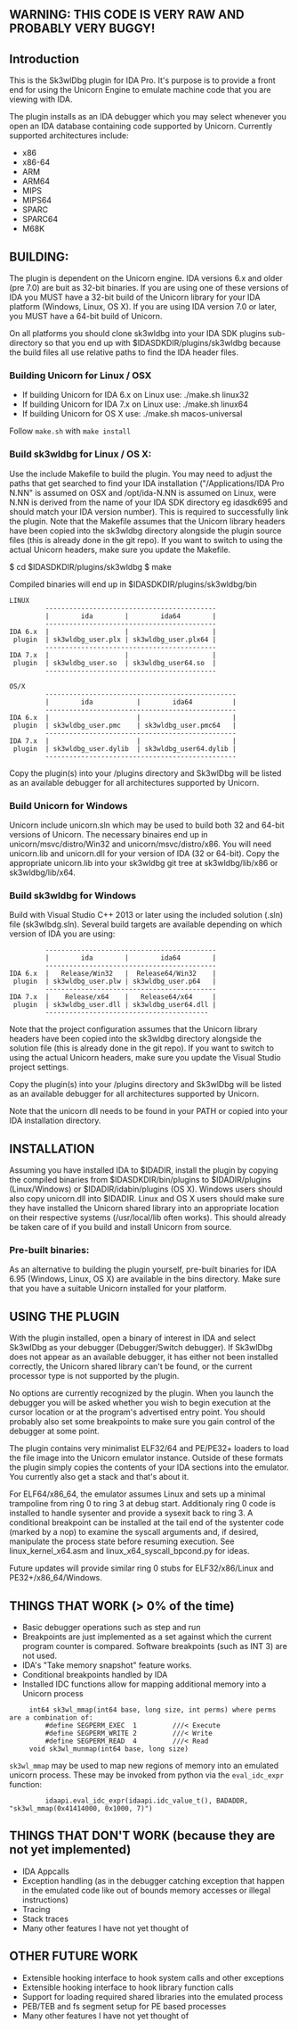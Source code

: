 ## WARNING: THIS CODE IS VERY RAW AND PROBABLY VERY BUGGY!

## Introduction

This is the Sk3wlDbg plugin for IDA Pro. It's purpose is to provide a front
end for using the Unicorn Engine to emulate machine code that you are viewing
with IDA.

The plugin installs as an IDA debugger which you may select whenever you open
an IDA database containing code supported by Unicorn. Currently supported
architectures include:

* x86
* x86-64
* ARM
* ARM64
* MIPS
* MIPS64
* SPARC
* SPARC64
* M68K

## BUILDING:

The plugin is dependent on the Unicorn engine. IDA versions 6.x and older (pre 7.0)
are buit as 32-bit binaries. If you are using one of these versions of IDA you MUST
have a 32-bit build of the Unicorn library for your IDA platform (Windows,
Linux, OS X). If you are using IDA version 7.0 or later, you MUST have a 64-bit build
of Unicorn.

On all platforms you should clone sk3wldbg into your IDA SDK plugins sub-directory
so that you end up with $IDASDKDIR/plugins/sk3wldbg because the build files all use
relative paths to find the IDA header files.

### Building Unicorn for Linux / OSX

* If building Unicorn for IDA 6.x on Linux use: ./make.sh linux32
* If building Unicorn for IDA 7.x on Linux use: ./make.sh linux64
* If building Unicorn for OS X use: ./make.sh macos-universal

Follow `make.sh` with `make install`

### Build sk3wldbg for Linux / OS X:

Use the include Makefile to build the plugin. You may need to adjust the paths
that get searched to find your IDA installation ("/Applications/IDA Pro N.NN" is
assumed on OSX and /opt/ida-N.NN is assumed on Linux, were N.NN is derived from
the name of your IDA SDK directory eg idasdk695 and should match your IDA version
number). This is required to successfully link the plugin. Note that the Makefile
assumes that the Unicorn library headers have been copied into the sk3wldbg
directory alongside the plugin source files (this is already done in the git repo).
If you want to switch to using the actual Unicorn headers, make sure you update the
Makefile.

$ cd $IDASDKDIR/plugins/sk3wldbg
$ make

Compiled binaries will end up in $IDASDKDIR/plugins/sk3wldbg/bin

```
LINUX
         -------------------------------------------
         |        ida        |        ida64        |
         -------------------------------------------
IDA 6.x  |                   |                     |
 plugin  | sk3wldbg_user.plx | sk3wldbg_user.plx64 |
         -------------------------------------------
IDA 7.x  |                   |                     |
 plugin  | sk3wldbg_user.so  | sk3wldbg_user64.so  |
         -------------------------------------------

OS/X
         ------------------------------------------------
         |        ida           |        ida64          |
         ------------------------------------------------
IDA 6.x  |                      |                       |
 plugin  | sk3wldbg_user.pmc    | sk3wldbg_user.pmc64   |
         ------------------------------------------------
IDA 7.x  |                      |                       |
 plugin  | sk3wldbg_user.dylib  | sk3wldbg_user64.dylib |
         ------------------------------------------------
```

Copy the plugin(s) into your <IDADIR>/plugins directory and Sk3wlDbg will be
listed as an available debugger for all architectures supported by Unicorn.

### Build Unicorn for Windows

Unicorn include unicorn.sln which may be used to build both 32 and 64-bit versions
of Unicorn. The necessary binaires end up in unicorn/msvc/distro/Win32 and 
unicorn/msvc/distro/x86. You will need unicorn.lib and unicorn.dll for your
version of IDA (32 or 64-bit). Copy the appropriate unicorn.lib into your 
sk3wldbg git tree at sk3wldbg/lib/x86 or sk3wldbg/lib/x64.

### Build sk3wldbg for Windows

Build with Visual Studio C++ 2013 or later using the included solution (.sln)
file (sk3wlbdg.sln). Several build targets are available depending on which version
of IDA you are using:

```
         -------------------------------------------
         |        ida        |        ida64        |
         -------------------------------------------
IDA 6.x  |   Release/Win32   |  Release64/Win32    |
 plugin  | sk3wldbg_user.plw | sk3wldbg_user.p64   |
         -------------------------------------------
IDA 7.x  |    Release/x64    |   Release64/x64     |
 plugin  | sk3wldbg_user.dll | sk3wldbg_user64.dll |
         -----------------------------------------
```

Note that the project configuration assumes that the Unicorn library headers have
been copied into the sk3wldbg directory alongside the solution file (this is
already done in the git repo). If you want to switch to using the actual Unicorn
headers, make sure you update the Visual Studio project settings.

Copy the plugin(s) into your <IDADIR>/plugins directory and Sk3wlDbg will be
listed as an available debugger for all architectures supported by Unicorn.

Note that the unicorn dll needs to be found in your PATH or copied into your
IDA installation directory.

## INSTALLATION

Assuming you have installed IDA to $IDADIR, install the plugin by copying the
compiled binaries from $IDASDKDIR/bin/plugins to $IDADIR/plugins (Linux/Windows)
or $IDADIR/idabin/plugins (OS X). Windows users should also copy unicorn.dll into
$IDADIR. Linux and OS X users should make sure they have installed the Unicorn
shared library into an appropriate location on their respective systems
(/usr/local/lib often works). This should already be taken care of if you build
and install Unicorn from source.

### Pre-built binaries:

As an alternative to building the plugin yourself, pre-built binaries for 
IDA 6.95 (Windows, Linux, OS X) are available in the bins directory.
Make sure that you have a suitable Unicorn installed for your platform.

## USING THE PLUGIN

With the plugin installed, open a binary of interest in IDA and select Sk3wlDbg
as your debugger (Debugger/Switch debugger). If Sk3wlDbg does not appear as an 
available debugger, it has either not been installed correctly, the Unicorn
shared library can't be found, or the current processor type is not supported
by the plugin.

No options are currently recognized by the plugin. When you launch the debugger
you will be asked whether you wish to begin execution at the cursor location or
at the program's advertised entry point. You should probably also set some
breakpoints to make sure you gain control of the debugger at some point.

The plugin contains very minimalist ELF32/64 and PE/PE32+ loaders to
load the file image into the Unicorn emulator instance. Outside of these formats
the plugin simply copies the contents of your IDA sections into the emulator.
You currently also get a stack and that's about it.

For ELF64/x86_64, the emulator assumes Linux and sets up a minimal trampoline 
from ring 0 to ring 3 at debug start. Additionaly ring 0 code is installed to 
handle sysenter and provide a sysexit back to ring 3. A conditional breakpoint
can be installed at the tail end of the systenter code (marked by a nop) to 
examine the syscall arguments and, if desired, manipulate the process state
before resuming execution. See linux_kernel_x64.asm and linux_x64_syscall_bpcond.py
for ideas.

Future updates will provide similar ring 0 stubs for ELF32/x86/Linux and 
PE32+/x86_64/Windows.

## THINGS THAT WORK (> 0% of the time)

* Basic debugger operations such as step and run
* Breakpoints are just implemented as a set against which the current program counter is compared.
  Software breakpoints (such as INT 3) are not used.
* IDA's "Take memory snapshot" feature works.
* Conditional breakpoints handled by IDA
* Installed IDC functions allow for mapping additional memory into a Unicorn process

```
     int64 sk3wl_mmap(int64 base, long size, int perms) where perms are a combination of:
         #define SEGPERM_EXEC  1         ///< Execute
         #define SEGPERM_WRITE 2         ///< Write
         #define SEGPERM_READ  4         ///< Read
     void sk3wl_munmap(int64 base, long size)
```

`sk3wl_mmap` may be used to map new regions of memory into an emulated unicorn process.
These may be invoked from python via the `eval_idc_expr` function:

```
         idaapi.eval_idc_expr(idaapi.idc_value_t(), BADADDR, "sk3wl_mmap(0x41414000, 0x1000, 7)")
```

## THINGS THAT DON'T WORK (because they are not yet implemented)

* IDA Appcalls
* Exception handling (as in the debugger catching exception that happen in the emulated code like out of bounds memory accesses or illegal instructions)
* Tracing
* Stack traces
* Many other features I have not yet thought of

## OTHER FUTURE WORK

* Extensible hooking interface to hook system calls and other exceptions
* Extensible hooking interface to hook library function calls
* Support for loading required shared libraries into the emulated process
* PEB/TEB and fs segment setup for PE based processes
* Many other features I have not yet thought of

 
